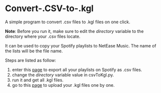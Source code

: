 # Convert-.CSV-to-.kgl

A simple program to convert .csv files to .kgl files on one click.

**Note**: Before you run it, make sure to edit the *directory* variable to the directory where your .csv files locate.



It can be used to copy your Spotify playlists to NetEase Music. The name of the lists will be the file name.

Steps are listed as follow:

1. enter this [page](https://rawgit.com/watsonbox/exportify/master/exportify.html) to export all your playlists on Spotify as .csv files.
2. change the *directory* variable value in csvToKgl.py.
3. run it and get all .kgl files.
4. go to this [page](http://music.163.com/#/import/kugou) to upload your .kgl files one by one.
